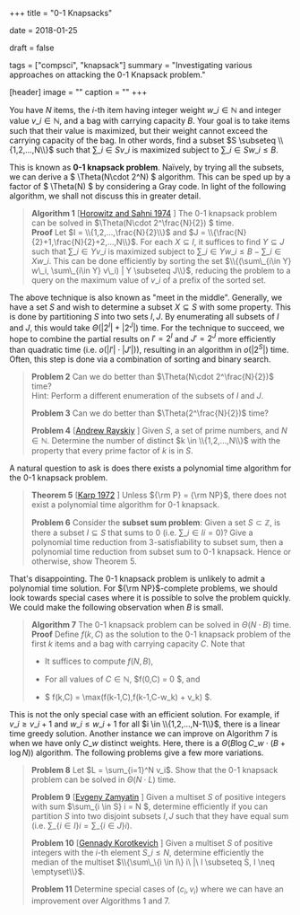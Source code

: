 +++
title = "0-1 Knapsacks"

date = 2018-01-25

draft = false

tags = ["compsci", "knapsack"]
summary = "Investigating various approaches on attacking the 0-1 Knapsack problem."

[header]
image = ""
caption = ""
+++

You have $N$ items, the $i$-th item having integer weight $w\_i \in \mathbb{N}$ and integer value $v\_i \in \mathbb{N}$, and a bag with carrying capacity $B$. Your goal is to take items such that their value is maximized, but their weight cannot exceed the carrying capacity of the bag. In other words, find a subset $S \subseteq \\{1,2,...,N\\}$ such that $\sum\_{i \in S} v\_i$ is maximized subject to $\sum\_{i\in S} w\_i \leq B$.

This is known as **0-1 knapsack problem**. Naïvely, by trying all the subsets, we can derive a $ \Theta(N\cdot 2^N) $ algorithm. This can be sped up by a factor of $ \Theta(N) $ by considering a Gray code. In light of the following algorithm, we shall not discuss this in greater detail.

>**Algorithm 1** \[[Horowitz and Sahni 1974](https://dl.acm.org/citation.cfm?id=321823) \] The 0-1 knapsack problem can be solved in $\Theta(N\cdot 2^\frac{N}{2}) $ time.
\
>**Proof** Let $I = \\{1,2,...,\frac{N}{2}\\}$ and $J = \\{\frac{N}{2}+1,\frac{N}{2}+2,...,N\\}$. For each $X \subseteq I$, it suffices to find $Y \subseteq J$ such that $\sum\_{i\in Y} v\_i$ is maximized subject to $\sum\_{i\in Y} w\_i \leq B - \sum\_{i\in X} w\_i$. This can be done efficiently by sorting the set $\\{(\sum\_{i\in Y} w\_i, \sum\_{i\in Y} v\_i) | Y \subseteq J\\}$, reducing the problem to a query on the maximum value of $v\_i$ of a prefix of the sorted set. 

The above technique is also known as "meet in the middle". Generally, we have a set $S$ and wish to determine a subset $X \subseteq S$ with some property. This is done by partitioning $S$ into two sets $I,J$. By enumerating all subsets of $I$ and $J$, this would take $\Theta(|2^I| + |2^J|)$ time. For the technique to succeed, we hope to combine the partial results on $I' = 2^I$ and $J' = 2^J$ more efficiently than quadratic time (i.e. $o(|I'|\cdot |J'|)$), resulting in an algorithm in $o(|2^S|)$ time. Often, this step is done via a combination of sorting and binary search.

>**Problem 2** Can we do better than $\Theta(N\cdot 2^\frac{N}{2})$ time?
\
>Hint: Perform a different enumeration of the subsets of $I$ and $J$.
>
>**Problem 3** Can we do better than $\Theta(2^\frac{N}{2})$ time?
>
>**Problem 4** \[[Andrew Rayskiy](http://codeforces.com/problemset/problem/478/E) \] Given $S$, a set of prime numbers, and $N\in \mathbb{N}$. Determine the number of distinct $k \in \\{1,2,...,N\\}$ with the property that every prime factor of $k$ is in $S$.

A natural question to ask is does there exists a polynomial time algorithm for the 0-1 knapsack problem. 

>**Theorem 5** \[[Karp 1972](https://link.springer.com/chapter/10.1007/978-1-4684-2001-2_9) \] Unless ${\rm P} = {\rm NP}$, there does not exist a polynomial time algorithm for 0-1 knapsack.
>
>**Problem 6** Consider the **subset sum problem**: Given a set $S \subset \mathbb{Z}$, is there a subset $I \subseteq S$ that sums to 0 (i.e. $\sum\_{i \in I} i = 0$)? Give a polynomial time reduction from 3-satisfiability to subset sum, then a polynomial time reduction from subset sum to 0-1 knapsack. Hence or otherwise, show Theorem 5.

That's disappointing. The 0-1 knapsack problem is unlikely to admit a polynomial time solution. For ${\rm NP}$-complete problems, we should look towards special cases where it is possible to solve the problem quickly.  We could make the following observation when $B$ is small.

>**Algorithm 7** The 0-1 knapsack problem can be solved in $\Theta(N\cdot B)$ time.
\
>**Proof** Define $f(k,C)$ as the solution to the 0-1 knapsack problem of the first $k$ items and a bag with carrying capacity $C$. Note that 
>
> * It suffices to compute $f(N,B)$,
>
> * For all values of $C \in \mathbb{N}$, $f(0,C) = 0 $, and
>
> * $ f(k,C) = \max(f(k-1,C),f(k-1,C-w\_k) + v\_k) $.

This is not the only special case with an efficient solution. For example, if $v\_i \geq v\_{i+1}$ and $w\_i \leq w\_{i+1}$ for all $i \in \\{1,2,...,N-1\\}$, there is a linear time greedy solution. Another instance we can improve on Algorithm 7 is when we have only $C\_w$ distinct weights. Here, there is a $\Theta(B \log{C\_w}\cdot (B + \log{N}))$ algorithm. The following problems give a few more variations.

>**Problem 8** Let $L = \sum_{i=1}^N v_i$. Show that the 0-1 knapsack problem can be solved in $\Theta(N\cdot L)$ time.
>
>**Problem 9** \[[Evgeny Zamyatin](http://neerc.ifmo.ru/school/io/archive/20150330/problems-20150330-individual.pdf#page=4) \] Given a multiset $S$ of positive integers with sum $\sum\_\{i \in S\} i = N $, determine efficiently if you can partition $S$ into two disjoint subsets $I,J$ such that they have equal sum (i.e. $\sum\_\{i \in I\} i = \sum\_\{i \in J\} i$).
>
>**Problem 10** \[[Gennady Korotkevich](https://agc020.contest.atcoder.jp/tasks/agc020_c) \] Given a multiset $S$  of positive integers with the $i$-th element $S\_i \leq N$, determine efficiently the median of the multiset $\\{\sum\_\{i \in I\} i\ |\ I \subseteq S, I \neq \emptyset\\}$.
>
>**Problem 11** Determine special cases of $(c_i, v_i)$ where we can have an improvement over Algorithms 1 and 7.
